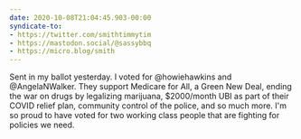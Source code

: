 ```yaml
---
date: 2020-10-08T21:04:45.903-00:00
syndicate-to:
- https://twitter.com/smithtimmytim
- https://mastodon.social/@sassybbq
- https://micro.blog/smith
---
```

Sent in my ballot yesterday. I voted for @howiehawkins and @AngelaNWalker. They support Medicare for All, a Green New Deal, ending the war on drugs by legalizing marijuana, $2000/month UBI as part of their COVID relief plan, community control of the police, and so much more. I'm so proud to have voted for two working class people that are fighting for policies we need.
